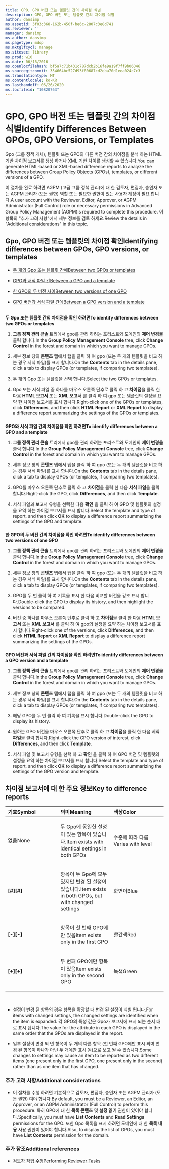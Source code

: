 ```yaml
---
title: GPO, GPO 버전 또는 템플릿 간의 차이점 식별
description: GPO, GPO 버전 또는 템플릿 간의 차이점 식별
author: dansimp
ms.assetid: 3f03c368-162b-450f-be6c-2807c3e8d741
ms.reviewer: ''
manager: dansimp
ms.author: dansimp
ms.pagetype: mdop
ms.mktglfcycl: manage
ms.sitesec: library
ms.prod: w10
ms.date: 06/16/2016
ms.openlocfilehash: bf5a7c71b431c787dcb2b16fe9a19f7ff9b06046
ms.sourcegitcommit: 354664bc527d93f80687cd2eba70d1eea024c7c3
ms.translationtype: MT
ms.contentlocale: ko-KR
ms.lasthandoff: 06/26/2020
ms.locfileid: "10820763"
---
```

# <span data-ttu-id="2aff3-103">GPO, GPO 버전 또는 템플릿 간의 차이점 식별</span><span class="sxs-lookup"><span data-stu-id="2aff3-103">Identify Differences Between GPOs, GPO Versions, or Templates</span></span>


<span data-ttu-id="2aff3-104">Gpo (그룹 정책 개체), 템플릿 또는 GPO의 다른 버전 간의 차이점을 분석 하는 HTML 기반 차이점 보고서를 생성 하거나 XML 기반 차이를 생성할 수 있습니다.</span><span class="sxs-lookup"><span data-stu-id="2aff3-104">You can generate HTML-based or XML-based difference reports to analyze the differences between Group Policy Objects (GPOs), templates, or different versions of a GPO.</span></span>

<span data-ttu-id="2aff3-105">이 절차를 완료 하려면 AGPM (고급 그룹 정책 관리)에 대 한 검토자, 편집자, 승인자 또는 AGPM 관리자 (모든 권한) 역할 또는 필요한 권한이 있는 사용자 계정이 필요 합니다.</span><span class="sxs-lookup"><span data-stu-id="2aff3-105">A user account with the Reviewer, Editor, Approver, or AGPM Administrator (Full Control) role or necessary permissions in Advanced Group Policy Management (AGPM)is required to complete this procedure.</span></span> <span data-ttu-id="2aff3-106">이 항목의 "추가 고려 사항"에서 세부 정보를 검토 하세요.</span><span class="sxs-lookup"><span data-stu-id="2aff3-106">Review the details in "Additional considerations" in this topic.</span></span>

## <span data-ttu-id="2aff3-107">Gpo, GPO 버전 또는 템플릿의 차이점 확인</span><span class="sxs-lookup"><span data-stu-id="2aff3-107">Identifying differences between GPOs, GPO versions, or templates</span></span>


-   [<span data-ttu-id="2aff3-108">두 개의 Gpo 또는 템플릿 간에</span><span class="sxs-lookup"><span data-stu-id="2aff3-108">Between two GPOs or templates</span></span>](#bkmk-two-gpos)

-   [<span data-ttu-id="2aff3-109">GPO와 서식 파일 간</span><span class="sxs-lookup"><span data-stu-id="2aff3-109">Between a GPO and a template</span></span>](#bkmk-gpo-and-template)

-   [<span data-ttu-id="2aff3-110">한 GPO의 두 버전 사이</span><span class="sxs-lookup"><span data-stu-id="2aff3-110">Between two versions of one GPO</span></span>](#bkmk-two-versions)

-   [<span data-ttu-id="2aff3-111">GPO 버전과 서식 파일 간에</span><span class="sxs-lookup"><span data-stu-id="2aff3-111">Between a GPO version and a template</span></span>](#bkmk-gpo-version-and-template)

## <a href="" id="bkmk-two-gpos"></a>


**<span data-ttu-id="2aff3-112">두 Gpo 또는 템플릿 간의 차이점을 확인 하려면</span><span class="sxs-lookup"><span data-stu-id="2aff3-112">To identify differences between two GPOs or templates</span></span>**

1.  <span data-ttu-id="2aff3-113">**그룹 정책 관리 콘솔** 트리에서 gpo를 관리 하려는 포리스트와 도메인의 **제어 변경을** 클릭 합니다.</span><span class="sxs-lookup"><span data-stu-id="2aff3-113">In the **Group Policy Management Console** tree, click **Change Control** in the forest and domain in which you want to manage GPOs.</span></span>

2.  <span data-ttu-id="2aff3-114">세부 정보 창의 **콘텐츠** 탭에서 탭을 클릭 하 여 gpo (또는 두 개의 템플릿을 비교 하는 경우 서식 파일)를 표시 합니다.</span><span class="sxs-lookup"><span data-stu-id="2aff3-114">On the **Contents** tab in the details pane, click a tab to display GPOs (or templates, if comparing two templates).</span></span>

3.  <span data-ttu-id="2aff3-115">두 개의 Gpo 또는 템플릿을 선택 합니다.</span><span class="sxs-lookup"><span data-stu-id="2aff3-115">Select the two GPOs or templates.</span></span>

4.  <span data-ttu-id="2aff3-116">Gpo 또는 서식 파일 중 하나를 마우스 오른쪽 단추로 클릭 하 고 **차이점**을 클릭 한 다음 **HTML 보고서** 또는 **XML 보고서** 를 클릭 하 여 gpo 또는 템플릿의 설정을 요약 한 차이점 보고서를 표시 합니다.</span><span class="sxs-lookup"><span data-stu-id="2aff3-116">Right-click one of the GPOs or templates, click **Differences**, and then click **HTML Report** or **XML Report** to display a difference report summarizing the settings of the GPOs or templates.</span></span>

### <a href="" id="bkmk-gpo-and-template"></a>

**<span data-ttu-id="2aff3-117">GPO와 서식 파일 간의 차이점을 확인 하려면</span><span class="sxs-lookup"><span data-stu-id="2aff3-117">To identify differences between a GPO and a template</span></span>**

1.  <span data-ttu-id="2aff3-118">**그룹 정책 관리 콘솔** 트리에서 gpo를 관리 하려는 포리스트와 도메인의 **제어 변경을** 클릭 합니다.</span><span class="sxs-lookup"><span data-stu-id="2aff3-118">In the **Group Policy Management Console** tree, click **Change Control** in the forest and domain in which you want to manage GPOs.</span></span>

2.  <span data-ttu-id="2aff3-119">세부 정보 창의 **콘텐츠** 탭에서 탭을 클릭 하 여 gpo (또는 두 개의 템플릿을 비교 하는 경우 서식 파일)를 표시 합니다.</span><span class="sxs-lookup"><span data-stu-id="2aff3-119">On the **Contents** tab in the details pane, click a tab to display GPOs (or templates, if comparing two templates).</span></span>

3.  <span data-ttu-id="2aff3-120">GPO를 마우스 오른쪽 단추로 클릭 하 고 **차이점**을 클릭 한 다음 **서식 파일**을 클릭 합니다.</span><span class="sxs-lookup"><span data-stu-id="2aff3-120">Right-click the GPO, click **Differences**, and then click **Template**.</span></span>

4.  <span data-ttu-id="2aff3-121">서식 파일과 보고서 유형을 선택한 다음 **확인** 을 클릭 하 여 GPO 및 템플릿의 설정을 요약 하는 차이점 보고서를 표시 합니다.</span><span class="sxs-lookup"><span data-stu-id="2aff3-121">Select the template and type of report, and then click **OK** to display a difference report summarizing the settings of the GPO and template.</span></span>

### <a href="" id="bkmk-two-versions"></a>

**<span data-ttu-id="2aff3-122">한 GPO의 두 버전 간의 차이점을 확인 하려면</span><span class="sxs-lookup"><span data-stu-id="2aff3-122">To identify differences between two versions of one GPO</span></span>**

1.  <span data-ttu-id="2aff3-123">**그룹 정책 관리 콘솔** 트리에서 gpo를 관리 하려는 포리스트와 도메인의 **제어 변경을** 클릭 합니다.</span><span class="sxs-lookup"><span data-stu-id="2aff3-123">In the **Group Policy Management Console** tree, click **Change Control** in the forest and domain in which you want to manage GPOs.</span></span>

2.  <span data-ttu-id="2aff3-124">세부 정보 창의 **콘텐츠** 탭에서 탭을 클릭 하 여 gpo (또는 두 개의 템플릿을 비교 하는 경우 서식 파일)를 표시 합니다.</span><span class="sxs-lookup"><span data-stu-id="2aff3-124">On the **Contents** tab in the details pane, click a tab to display GPOs (or templates, if comparing two templates).</span></span>

3.  <span data-ttu-id="2aff3-125">GPO를 두 번 클릭 하 여 기록을 표시 한 다음 비교할 버전을 강조 표시 합니다.</span><span class="sxs-lookup"><span data-stu-id="2aff3-125">Double-click the GPO to display its history, and then highlight the versions to be compared.</span></span>

4.  <span data-ttu-id="2aff3-126">버전 중 하나를 마우스 오른쪽 단추로 클릭 하 고 **차이점**을 클릭 한 다음 **HTML 보고서** 또는 **XML 보고서** 를 클릭 하 여 gpo의 설정을 요약 하는 차이점 보고서를 표시 합니다.</span><span class="sxs-lookup"><span data-stu-id="2aff3-126">Right-click one of the versions, click **Differences**, and then click **HTML Report** or **XML Report** to display a difference report summarizing the settings of the GPOs.</span></span>

### <a href="" id="bkmk-gpo-version-and-template"></a>

**<span data-ttu-id="2aff3-127">GPO 버전과 서식 파일 간의 차이점을 확인 하려면</span><span class="sxs-lookup"><span data-stu-id="2aff3-127">To identify differences between a GPO version and a template</span></span>**

1.  <span data-ttu-id="2aff3-128">**그룹 정책 관리 콘솔** 트리에서 gpo를 관리 하려는 포리스트와 도메인의 **제어 변경을** 클릭 합니다.</span><span class="sxs-lookup"><span data-stu-id="2aff3-128">In the **Group Policy Management Console** tree, click **Change Control** in the forest and domain in which you want to manage GPOs.</span></span>

2.  <span data-ttu-id="2aff3-129">세부 정보 창의 **콘텐츠** 탭에서 탭을 클릭 하 여 gpo (또는 두 개의 템플릿을 비교 하는 경우 서식 파일)를 표시 합니다.</span><span class="sxs-lookup"><span data-stu-id="2aff3-129">On the **Contents** tab in the details pane, click a tab to display GPOs (or templates, if comparing two templates).</span></span>

3.  <span data-ttu-id="2aff3-130">해당 GPO를 두 번 클릭 하 여 기록을 표시 합니다.</span><span class="sxs-lookup"><span data-stu-id="2aff3-130">Double-click the GPO to display its history.</span></span>

4.  <span data-ttu-id="2aff3-131">원하는 GPO 버전을 마우스 오른쪽 단추로 클릭 하 고 **차이점**을 클릭 한 다음 **서식 파일**을 클릭 합니다.</span><span class="sxs-lookup"><span data-stu-id="2aff3-131">Right-click the GPO version of interest, click **Differences**, and then click **Template**.</span></span>

5.  <span data-ttu-id="2aff3-132">서식 파일 및 보고서 유형을 선택 하 고 **확인** 을 클릭 하 여 GPO 버전 및 템플릿의 설정을 요약 하는 차이점 보고서를 표시 합니다.</span><span class="sxs-lookup"><span data-stu-id="2aff3-132">Select the template and type of report, and then click **OK** to display a difference report summarizing the settings of the GPO version and template.</span></span>

## <span data-ttu-id="2aff3-133">차이점 보고서에 대 한 주요 정보</span><span class="sxs-lookup"><span data-stu-id="2aff3-133">Key to difference reports</span></span>


<table>
<colgroup>
<col width="33%" />
<col width="33%" />
<col width="33%" />
</colgroup>
<thead>
<tr class="header">
<th align="left"><span data-ttu-id="2aff3-134">기호</span><span class="sxs-lookup"><span data-stu-id="2aff3-134">Symbol</span></span></th>
<th align="left"><span data-ttu-id="2aff3-135">의미</span><span class="sxs-lookup"><span data-stu-id="2aff3-135">Meaning</span></span></th>
<th align="left"><span data-ttu-id="2aff3-136">색상</span><span class="sxs-lookup"><span data-stu-id="2aff3-136">Color</span></span></th>
</tr>
</thead>
<tbody>
<tr class="odd">
<td align="left"><p><span data-ttu-id="2aff3-137">없음</span><span class="sxs-lookup"><span data-stu-id="2aff3-137">None</span></span></p></td>
<td align="left"><p><span data-ttu-id="2aff3-138">두 Gpo에 동일한 설정이 있는 항목이 있습니다.</span><span class="sxs-lookup"><span data-stu-id="2aff3-138">Item exists with identical settings in both GPOs</span></span></p></td>
<td align="left"><p><span data-ttu-id="2aff3-139">수준에 따라 다름</span><span class="sxs-lookup"><span data-stu-id="2aff3-139">Varies with level</span></span></p></td>
</tr>
<tr class="even">
<td align="left"><p><strong><span data-ttu-id="2aff3-140">[#]</span><span class="sxs-lookup"><span data-stu-id="2aff3-140">[#]</span></span></strong></p></td>
<td align="left"><p><span data-ttu-id="2aff3-141">항목이 두 Gpo에 모두 있지만 변경 된 설정이 있습니다.</span><span class="sxs-lookup"><span data-stu-id="2aff3-141">Item exists in both GPOs, but with changed settings</span></span></p></td>
<td align="left"><p><span data-ttu-id="2aff3-142">화면이</span><span class="sxs-lookup"><span data-stu-id="2aff3-142">Blue</span></span></p></td>
</tr>
<tr class="odd">
<td align="left"><p><strong><span data-ttu-id="2aff3-143">[-]</span><span class="sxs-lookup"><span data-stu-id="2aff3-143">[-]</span></span></strong></p></td>
<td align="left"><p><span data-ttu-id="2aff3-144">항목이 첫 번째 GPO에만 있음</span><span class="sxs-lookup"><span data-stu-id="2aff3-144">Item exists only in the first GPO</span></span></p></td>
<td align="left"><p><span data-ttu-id="2aff3-145">빨간색</span><span class="sxs-lookup"><span data-stu-id="2aff3-145">Red</span></span></p></td>
</tr>
<tr class="even">
<td align="left"><p><strong><span data-ttu-id="2aff3-146">[+]</span><span class="sxs-lookup"><span data-stu-id="2aff3-146">[+]</span></span></strong></p></td>
<td align="left"><p><span data-ttu-id="2aff3-147">두 번째 GPO에만 항목이 있음</span><span class="sxs-lookup"><span data-stu-id="2aff3-147">Item exists only in the second GPO</span></span></p></td>
<td align="left"><p><span data-ttu-id="2aff3-148">녹색</span><span class="sxs-lookup"><span data-stu-id="2aff3-148">Green</span></span></p></td>
</tr>
</tbody>
</table>

 

-   <span data-ttu-id="2aff3-149">설정이 변경 된 항목의 경우 항목을 확장할 때 변경 된 설정이 식별 됩니다.</span><span class="sxs-lookup"><span data-stu-id="2aff3-149">For items with changed settings, the changed settings are identified when the item is expanded.</span></span> <span data-ttu-id="2aff3-150">각 GPO의 특성 값은 Gpo가 보고서에 표시 되는 순서 대로 표시 됩니다.</span><span class="sxs-lookup"><span data-stu-id="2aff3-150">The value for the attribute in each GPO is displayed in the same order that the GPOs are displayed in the report.</span></span>

-   <span data-ttu-id="2aff3-151">일부 설정이 변경 되 면 항목이 두 개의 다른 항목 (첫 번째 GPO에만 표시 되며 변경 된 항목이 하나가 아닌 두 개에만 표시 됨)으로 보고 될 수 있습니다.</span><span class="sxs-lookup"><span data-stu-id="2aff3-151">Some changes to settings may cause an item to be reported as two different items (one present only in the first GPO, one present only in the second) rather than as one item that has changed.</span></span>

### <span data-ttu-id="2aff3-152">추가 고려 사항</span><span class="sxs-lookup"><span data-stu-id="2aff3-152">Additional considerations</span></span>

-   <span data-ttu-id="2aff3-153">이 절차를 수행 하려면 기본적으로 검토자, 편집자, 승인자 또는 AGPM 관리자 (모든 권한) 여야 합니다.</span><span class="sxs-lookup"><span data-stu-id="2aff3-153">By default, you must be a Reviewer, an Editor, an Approver, or an AGPM Administrator (Full Control) to perform this procedure.</span></span> <span data-ttu-id="2aff3-154">특히 GPO에 대 한 **목록 콘텐츠** 및 **설정 읽기** 권한이 있어야 합니다.</span><span class="sxs-lookup"><span data-stu-id="2aff3-154">Specifically, you must have **List Contents** and **Read Settings** permissions for the GPO.</span></span> <span data-ttu-id="2aff3-155">또한 Gpo 목록을 표시 하려면 도메인에 대 한 **목록 내용** 사용 권한이 있어야 합니다.</span><span class="sxs-lookup"><span data-stu-id="2aff3-155">Also, to display the list of GPOs, you must have **List Contents** permission for the domain.</span></span>

### <span data-ttu-id="2aff3-156">추가 참조</span><span class="sxs-lookup"><span data-stu-id="2aff3-156">Additional references</span></span>

-   [<span data-ttu-id="2aff3-157">검토자 작업 수행</span><span class="sxs-lookup"><span data-stu-id="2aff3-157">Performing Reviewer Tasks</span></span>](performing-reviewer-tasks-agpm40.md)

 

 





